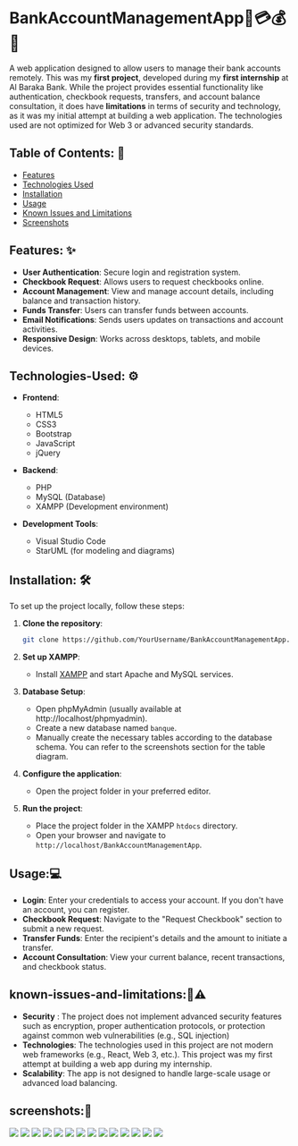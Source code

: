 # BankAccountManagementApp🏦💳💰📱

A web application designed to allow users to manage their bank accounts remotely. This was my **first project**, developed during my **first internship** at Al Baraka Bank. While the project provides essential functionality like authentication, checkbook requests, transfers, and account balance consultation, it does have **limitations** in terms of security and technology, as it was my initial attempt at building a web application. The technologies used are not optimized for Web 3 or advanced security standards.

## Table of Contents: 📁
- [Features](#Features)
- [Technologies Used](#Technologies-Used)
- [Installation](#Installation)
- [Usage](#usage)
- [Known Issues and Limitations](#Known-issues-and-limitations)
- [Screenshots](#screenshots)

## Features: ✨
- **User Authentication**: Secure login and registration system.
- **Checkbook Request**: Allows users to request checkbooks online.
- **Account Management**: View and manage account details, including balance and transaction history.
- **Funds Transfer**: Users can transfer funds between accounts.
- **Email Notifications**: Sends users updates on transactions and account activities.
- **Responsive Design**: Works across desktops, tablets, and mobile devices.

## Technologies-Used: ⚙️
- **Frontend**:
  - HTML5
  - CSS3
  - Bootstrap
  - JavaScript
  - jQuery

- **Backend**:
  - PHP
  - MySQL (Database)
  - XAMPP (Development environment)

- **Development Tools**:
  - Visual Studio Code
  - StarUML (for modeling and diagrams)

## Installation: 🛠️
To set up the project locally, follow these steps:

1. **Clone the repository**:
    ```bash
    git clone https://github.com/YourUsername/BankAccountManagementApp.git
    ```

2. **Set up XAMPP**:
   - Install [XAMPP](https://www.apachefriends.org/index.html) and start Apache and MySQL services.

3. **Database Setup**:
   - Open phpMyAdmin (usually available at http://localhost/phpmyadmin).
   - Create a new database named `banque`.
   - Manually create the necessary tables according to the database schema. You can refer to the screenshots section for the table diagram.

4. **Configure the application**:
   - Open the project folder in your preferred editor.

5. **Run the project**:
   - Place the project folder in the XAMPP `htdocs` directory.
   - Open your browser and navigate to `http://localhost/BankAccountManagementApp`.

## Usage:💻
- **Login**: Enter your credentials to access your account. If you don't have an account, you can register.
- **Checkbook Request**: Navigate to the "Request Checkbook" section to submit a new request.
- **Transfer Funds**: Enter the recipient's details and the amount to initiate a transfer.
- **Account Consultation**: View your current balance, recent transactions, and checkbook status.
  
## known-issues-and-limitations:📌⚠️
- **Security** : The project does not implement advanced security features such as encryption, proper authentication protocols, or protection against common web vulnerabilities (e.g., SQL injection)
- **Technologies**: The technologies used in this project are not modern web frameworks (e.g., React, Web 3, etc.). This project was my first attempt at building a web app during my internship.
- **Scalability**: The app is not designed to handle large-scale usage or advanced load balancing.
  
## screenshots:📸

<img src='./images/diag.png'>
<img src='./images/acc1.png'>
<img src='./images/acc2.png'>
<img src='./images/bienvenue.png'>
<img src='./images/mdpoublie.png'>
<img src='./images/changmdp.png'>
<img src='./images/insccri.png'>
<img src='./images/demcheq.png'>
<img src='./images/vir.png'>
<img src='./images/consultation.png'>
<img src='./images/details_consul.png'>
<img src='./images/contact.png'>
<img src='./images/hist.png'>
<img src='./images/services.png'>
